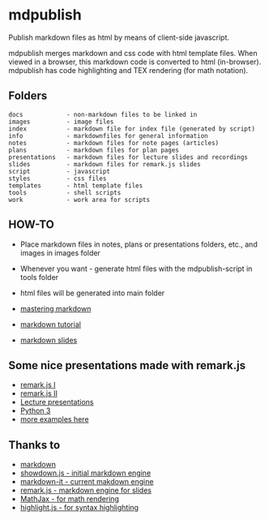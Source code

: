 # mdpublish

Publish markdown files as html by means of client-side javascript.

mdpublish merges markdown and css code with html template files. When viewed in a browser, this markdown code is converted to html (in-browser). mdpublish has code highlighting and TEX rendering (for math notation).


## Folders

```code
docs            - non-markdown files to be linked in
images          - image files
index           - markdown file for index file (generated by script)
info            - markdownfiles for general information
notes           - markdown files for note pages (articles)
plans           - markdown files for plan pages
presentations   - markdown files for lecture slides and recordings
slides          - markdown files for remark.js slides
script          - javascript
styles          - css files
templates       - html template files
tools           - shell scripts
work            - work area for scripts
```


## HOW-TO

- Place markdown files in notes, plans or presentations folders, etc., and images in images folder
- Whenever you want - generate html files with the mdpublish-script in tools folder
- html files will be generated into main folder


- [mastering markdown](https://guides.github.com/features/mastering-markdown)
- [markdown tutorial](http://www.markdowntutorial.com)
- [markdown slides](https://github.com/gnab/remark/wiki)



## Some nice presentations made with remark.js

- [remark.js I](http://remarkjs.com/)
- [remark.js II](http://gnab.github.com/editorjs)
- [Lecture presentations](http://keysan.me/ee362/)
- [Python 3](http://asmeurer.github.io/python3-presentation/slides#1)
- [more examples here](https://github.com/gnab/remark#real-world-remark-slideshows)



## Thanks to 

- [markdown](https://daringfireball.net/projects/markdown/) 
- [showdown.js - initial markdown engine](https://github.com/showdownjs/showdown)
- [markdown-it - current makdown engine](https://github.com/markdown-it/markdown-it)
- [remark.js - markdown engine for slides](http://remarkjs.com/)
- [MathJax - for math rendering](https://www.mathjax.org/)
- [highlight.js - for syntax highlighting](http://prismjs.com/)